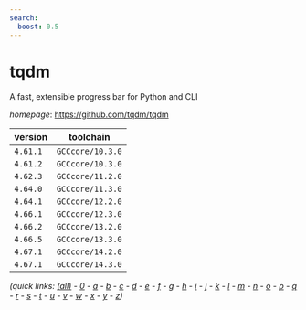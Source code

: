 ```yaml
---
search:
  boost: 0.5
---
```

# tqdm

A fast, extensible progress bar for Python and CLI

*homepage*: <https://github.com/tqdm/tqdm>

version | toolchain
--------|----------
``4.61.1`` | ``GCCcore/10.3.0``
``4.61.2`` | ``GCCcore/10.3.0``
``4.62.3`` | ``GCCcore/11.2.0``
``4.64.0`` | ``GCCcore/11.3.0``
``4.64.1`` | ``GCCcore/12.2.0``
``4.66.1`` | ``GCCcore/12.3.0``
``4.66.2`` | ``GCCcore/13.2.0``
``4.66.5`` | ``GCCcore/13.3.0``
``4.67.1`` | ``GCCcore/14.2.0``
``4.67.1`` | ``GCCcore/14.3.0``


*(quick links: [(all)](../index.md) - [0](../0/index.md) - [a](../a/index.md) - [b](../b/index.md) - [c](../c/index.md) - [d](../d/index.md) - [e](../e/index.md) - [f](../f/index.md) - [g](../g/index.md) - [h](../h/index.md) - [i](../i/index.md) - [j](../j/index.md) - [k](../k/index.md) - [l](../l/index.md) - [m](../m/index.md) - [n](../n/index.md) - [o](../o/index.md) - [p](../p/index.md) - [q](../q/index.md) - [r](../r/index.md) - [s](../s/index.md) - [t](../t/index.md) - [u](../u/index.md) - [v](../v/index.md) - [w](../w/index.md) - [x](../x/index.md) - [y](../y/index.md) - [z](../z/index.md))*

